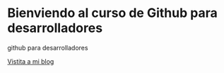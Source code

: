 #  Bienviendo  al curso de Github  para desarrolladores

github para desarrolladores

[Vistita a mi blog](https://github.com/IngSoftLuis/)
